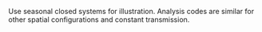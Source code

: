 Use seasonal closed systems for illustration. Analysis codes are similar for other spatial configurations and constant transmission.
